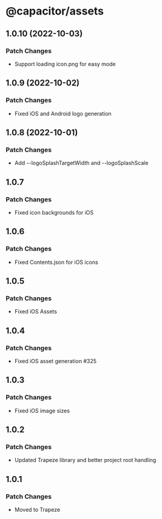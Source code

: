 # @capacitor/assets

## 1.0.10 (2022-10-03)

### Patch Changes

- Support loading icon.png for easy mode

## 1.0.9 (2022-10-02)

### Patch Changes

- Fixed iOS and Android logo generation

## 1.0.8 (2022-10-01)

### Patch Changes

- Add --logoSplashTargetWidth and --logoSplashScale

## 1.0.7

### Patch Changes

- Fixed icon backgrounds for iOS

## 1.0.6

### Patch Changes

- Fixed Contents.json for iOS icons

## 1.0.5

### Patch Changes

- Fixed iOS Assets

## 1.0.4

### Patch Changes

- Fixed iOS asset generation #325

## 1.0.3

### Patch Changes

- Fixed iOS image sizes

## 1.0.2

### Patch Changes

- Updated Trapeze library and better project root handling

## 1.0.1

### Patch Changes

- Moved to Trapeze
